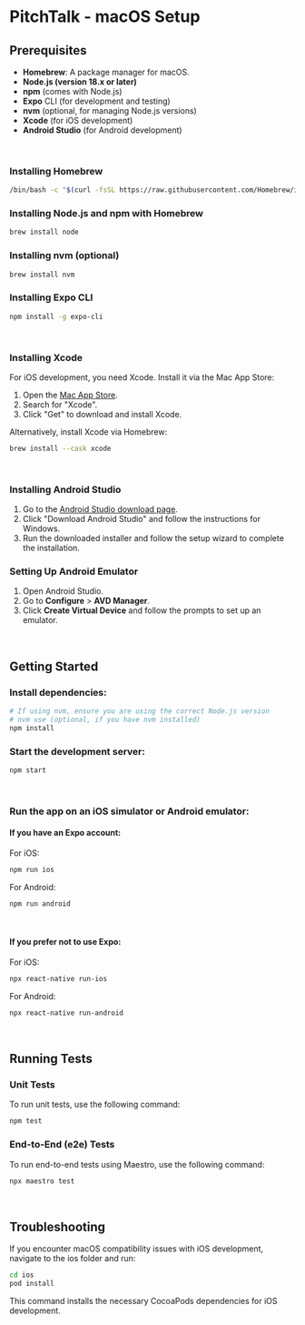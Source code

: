 
# PitchTalk - macOS Setup
## Prerequisites

- **Homebrew**: A package manager for macOS.
- **Node.js (version 18.x or later)**
- **npm** (comes with Node.js)
- **Expo** CLI (for development and testing)
- **nvm** (optional, for managing Node.js versions)
- **Xcode** (for iOS development)
- **Android Studio** (for Android development)

&nbsp;
### Installing Homebrew

```bash
/bin/bash -c "$(curl -fsSL https://raw.githubusercontent.com/Homebrew/install/HEAD/install.sh)"
```
### Installing Node.js and npm with Homebrew
```bash
brew install node
```
### Installing nvm (optional)
```bash
brew install nvm
```
### Installing Expo CLI
```bash
npm install -g expo-cli
```

&nbsp;
### Installing Xcode
For iOS development, you need Xcode. Install it via the Mac App Store:
1. Open the [Mac App Store](https://apps.apple.com/us/app/xcode/id497799835?mt=12).
2. Search for "Xcode".
3. Click "Get" to download and install Xcode.

Alternatively, install Xcode via Homebrew:
```bash
brew install --cask xcode
```
&nbsp;
### Installing Android Studio

1. Go to the [Android Studio download page](https://developer.android.com/studio).
2. Click "Download Android Studio" and follow the instructions for Windows.
3. Run the downloaded installer and follow the setup wizard to complete the installation.

### Setting Up Android Emulator

1. Open Android Studio.
2. Go to **Configure** > **AVD Manager**.
3. Click **Create Virtual Device** and follow the prompts to set up an emulator.

&nbsp;

## Getting Started
### Install dependencies:

```bash
# If using nvm, ensure you are using the correct Node.js version
# nvm use (optional, if you have nvm installed)
npm install
```

### Start the development server:

```bash
npm start
```
&nbsp;
### Run the app on an iOS simulator or Android emulator:
#### If you have an Expo account:

For iOS:

```bash
npm run ios
```
For Android:

```bash
npm run android
```

&nbsp;
#### If you prefer not to use Expo:

For iOS:
```bash
npx react-native run-ios
```
For Android:

```bash
npx react-native run-android
```
&nbsp;


## Running Tests

### Unit Tests

To run unit tests, use the following command:

```bash
npm test
```

### End-to-End (e2e) Tests
To run end-to-end tests using Maestro, use the following command:

```bash
npx maestro test 
```

&nbsp;

## Troubleshooting
If you encounter macOS compatibility issues with iOS development, navigate to the ios folder and run:

```bash
cd ios
pod install
```
This command installs the necessary CocoaPods dependencies for iOS development.
